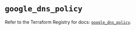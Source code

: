 # `google_dns_policy`

Refer to the Terraform Registry for docs: [`google_dns_policy`](https://registry.terraform.io/providers/hashicorp/google-beta/6.36.0/docs/resources/google_dns_policy).
